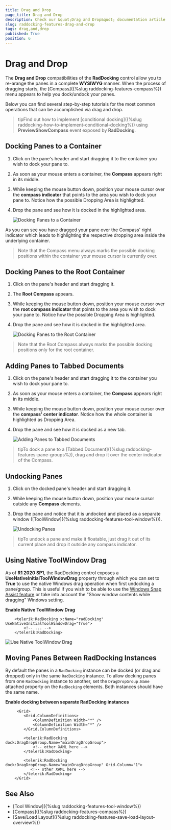 ```yaml
---
title: Drag and Drop
page_title: Drag and Drop
description: Check our &quot;Drag and Drop&quot; documentation article for the RadDocking {{ site.framework_name }} control.
slug: raddocking-features-drag-and-drop
tags: drag,and,drop
published: True
position: 6
---
```


# Drag and Drop

The __Drag and Drop__ compatibilities of the __RadDocking__ control allow you to re-arange the panes in a complete __WYSIWYG__ manner. When the process of dragging starts, the [Compass]({%slug raddocking-features-compass%}) menu appears to help you dock/undock your panes. 

Below you can find several step-by-step tutorials for the most common operations that can be accomplished via drag and drop.

>tipFind out how to implement [conditional docking]({%slug raddocking-how-to-implement-conditional-docking%}) using __PreviewShowCompass__ event exposed by __RadDocking__.

## Docking Panes to a Container

1. Click on the pane's header and start dragging it to the container you wish to dock your pane to. 

1. As soon as your mouse enters a container, the __Compass__ appears right in its middle. 

1. While keeping the mouse button down, position your mouse cursor over the __compass indicator__ that points to the area you wish to dock your pane to. Notice how the possible Dropping Area is highlighted. 

1. Drop the pane and see how it is docked in the highlighted area.

	![Docking Panes to a Container](images/RadDocking_Features_Drag_and_Drop_010.png)

As you can see you have dragged your pane over the Compass' right indicator which leads to highlighting the respective dropping area inside the underlying container.

>Note that the Compass menu always marks the possible docking positions within the container your mouse cursor is currently over.

## Docking Panes to the Root Container

1. Click on the pane's header and start dragging it. 

1. The __Root Compass__ appears. 

1. While keeping the mouse button down, position your mouse cursor over the __root compass indicator__ that points to the area you wish to dock your pane to. Notice how the possible Dropping Area is highlighted. 

1. Drop the pane and see how it is docked in the highlighted area.

	![Docking Panes to the Root Container](images/RadDocking_Features_Drag_and_Drop_020.png)

>Note that the Root Compass always marks the possible docking positions only for the root container.

## Adding Panes to Tabbed Documents

1. Click on the pane's header and start dragging it to the container you wish to dock your pane to. 

1. As soon as your mouse enters a container, the __Compass__ appears right in its middle. 

1. While keeping the mouse button down, position your mouse cursor over the __compass' center indicator__. Notice how the whole container is highlighted as Dropping Area. 

1. Drop the pane and see how it is docked as a new tab.

	![Adding Panes to Tabbed Documents](images/RadDocking_Features_Drag_and_Drop_030.png)

>tipTo dock a pane to a [Tabbed Document]({%slug raddocking-features-pane-groups%}), drag and drop it over the center indicator of the Compass.

## Undocking Panes

1. Click on the docked pane's header and start dragging it. 

1. While keeping the mouse button down, position your mouse cursor outside any __Compass__ elements. 

1. Drop the pane and notice that it is undocked and placed as a separate window ([ToolWindow]({%slug raddocking-features-tool-window%})).

	![Undocking Panes](images/RadDocking_Features_Drag_and_Drop_040.png)

>tipTo undock a pane and make it floatable, just drag it out of its current place and drop it outside any compass indicator.

## Using Native ToolWindow Drag

As of **R1 2020 SP1**, the RadDocking control exposes a **UseNativeInitialToolWindowDrag** property through which you can set to **True** to use the native Windows drag operation when first undocking a pane/group. This is useful if you wish to be able to use the [Windows Snap Assist feature](https://support.microsoft.com/en-us/help/4027324/windows-10-snap-your-windows) or take into account the "Show window contents while dragging" Windows setting.

__Enable Native ToolWindow Drag__  
```XAML
	<telerik:RadDocking x:Name="radDocking" UseNativeInitialToolWindowDrag="True">
		<!-- ... -->
	</telerik:RadDocking>
```

![Use Native ToolWindow Drag](images/RadDocking_Features_Drag_and_Drop_050.png)

## Moving Panes Between RadDocking Instances

By default the panes in a `RadDocking` instance can be docked (or drag and dropped) only in the same `RadDocking` instance. To allow docking panes from one `RadDocking` instance to another, set the `DragDropGroup.Name` attached property on the `RadDocking` elements. Both instances should have the same name.

__Enable docking between separate RadDocking instances__
```XAML
	 <Grid>
        <Grid.ColumnDefinitions>
            <ColumnDefinition Width="*" />
            <ColumnDefinition Width="*" />
        </Grid.ColumnDefinitions>
		
        <telerik:RadDocking dock:DragDropGroup.Name="mainDragDropGroup">
            <!-- other XAML here -->
        </telerik:RadDocking>

		<telerik:RadDocking dock:DragDropGroup.Name="mainDragDropGroup" Grid.Column="1">
           <!-- other XAML here -->
        </telerik:RadDocking>
    </Grid>
```

## See Also

* [Tool Window]({%slug raddocking-features-tool-window%})
* [Compass]({%slug raddocking-features-compass%})
* [Save/Load Layout]({%slug raddocking-features-save-load-layout-overview%})
